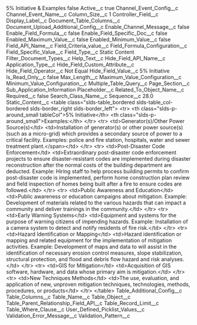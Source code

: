 <?xml version="1.0" encoding="UTF-8"?>
<CustomMetadata xmlns="http://soap.sforce.com/2006/04/metadata" xmlns:xsi="http://www.w3.org/2001/XMLSchema-instance" xmlns:xsd="http://www.w3.org/2001/XMLSchema">
    <label>5% Initiative &amp; Examples</label>
    <protected>false</protected>
    <values>
        <field>Active__c</field>
        <value xsi:type="xsd:boolean">true</value>
    </values>
    <values>
        <field>Channel_Event_Config__c</field>
        <value xsi:nil="true"/>
    </values>
    <values>
        <field>Channel_Event_Name__c</field>
        <value xsi:nil="true"/>
    </values>
    <values>
        <field>Column_Size__c</field>
        <value xsi:type="xsd:string">1</value>
    </values>
    <values>
        <field>Controller_Field__c</field>
        <value xsi:nil="true"/>
    </values>
    <values>
        <field>Display_Label__c</field>
        <value xsi:nil="true"/>
    </values>
    <values>
        <field>Document_Table_Columns__c</field>
        <value xsi:nil="true"/>
    </values>
    <values>
        <field>Document_Upload_Additional_Config__c</field>
        <value xsi:nil="true"/>
    </values>
    <values>
        <field>Enable_Channel_Message__c</field>
        <value xsi:type="xsd:boolean">false</value>
    </values>
    <values>
        <field>Enable_Field_Formula__c</field>
        <value xsi:type="xsd:boolean">false</value>
    </values>
    <values>
        <field>Enable_Field_Specific_Doc__c</field>
        <value xsi:type="xsd:boolean">false</value>
    </values>
    <values>
        <field>Enabled_Maximum_Value__c</field>
        <value xsi:type="xsd:boolean">false</value>
    </values>
    <values>
        <field>Enabled_Minimum_Value__c</field>
        <value xsi:type="xsd:boolean">false</value>
    </values>
    <values>
        <field>Field_API_Name__c</field>
        <value xsi:nil="true"/>
    </values>
    <values>
        <field>Field_Criteria_value__c</field>
        <value xsi:nil="true"/>
    </values>
    <values>
        <field>Field_Formula_Configuration__c</field>
        <value xsi:nil="true"/>
    </values>
    <values>
        <field>Field_Specific_Value__c</field>
        <value xsi:nil="true"/>
    </values>
    <values>
        <field>Field_Type__c</field>
        <value xsi:type="xsd:string">Static Content</value>
    </values>
    <values>
        <field>Filter_Document_Types__c</field>
        <value xsi:nil="true"/>
    </values>
    <values>
        <field>Help_Text__c</field>
        <value xsi:nil="true"/>
    </values>
    <values>
        <field>Hide_Field_API_Name__c</field>
        <value xsi:type="xsd:string">Application_Type__c</value>
    </values>
    <values>
        <field>Hide_Field_Custom_Attribute__c</field>
        <value xsi:nil="true"/>
    </values>
    <values>
        <field>Hide_Field_Operator__c</field>
        <value xsi:type="xsd:string">Not Equal</value>
    </values>
    <values>
        <field>Hide_Field_Value__c</field>
        <value xsi:type="xsd:string">5% Initiative</value>
    </values>
    <values>
        <field>Is_Read_Only__c</field>
        <value xsi:type="xsd:boolean">false</value>
    </values>
    <values>
        <field>Max_Length__c</field>
        <value xsi:nil="true"/>
    </values>
    <values>
        <field>Maximum_Value_Configuration__c</field>
        <value xsi:nil="true"/>
    </values>
    <values>
        <field>Minimum_Value_Configuration__c</field>
        <value xsi:nil="true"/>
    </values>
    <values>
        <field>Multiple_Table_Query__c</field>
        <value xsi:nil="true"/>
    </values>
    <values>
        <field>Page_Section__c</field>
        <value xsi:type="xsd:string">Sub_Application_Information</value>
    </values>
    <values>
        <field>Placeholder__c</field>
        <value xsi:nil="true"/>
    </values>
    <values>
        <field>Related_To_Object_Name__c</field>
        <value xsi:nil="true"/>
    </values>
    <values>
        <field>Required__c</field>
        <value xsi:type="xsd:boolean">false</value>
    </values>
    <values>
        <field>Search_Class_Name__c</field>
        <value xsi:nil="true"/>
    </values>
    <values>
        <field>Sequence__c</field>
        <value xsi:type="xsd:double">28.0</value>
    </values>
    <values>
        <field>Static_Content__c</field>
        <value xsi:type="xsd:string">&lt;table class=&quot;slds-table_bordered slds-table_col-bordered slds-border_right slds-border_left&quot;&gt;
	&lt;tr&gt;
		&lt;th class=&quot;slds-p-around_small tableCol&quot;&gt;5% Initiative&lt;/th&gt;
		&lt;th class=&quot;slds-p-around_small&quot;&gt;Examples:&lt;/th&gt;
	&lt;/tr&gt;
	&lt;tr&gt;
		&lt;td&gt;Generator(s)/Other Power Source(s)&lt;/td&gt;
		&lt;td&gt;Installation of generator(s) or other power source(s) (such as a micro-grid) which provides a secondary source of power to a critical facility. Examples: police and fire station, hospitals, water and sewer treatment plant.&lt;/span&gt;&lt;/td&gt;
	&lt;/tr&gt;
	&lt;tr&gt;
		&lt;td&gt;Post-Disaster Code Enforcement&lt;/td&gt;
		&lt;td&gt;Extraordinary post-disaster code enforcement projects to ensure disaster-resistant codes are implemented during disaster reconstruction after the normal costs of the building department are deducted. Example: Hiring staff to help process building permits to confirm post-disaster code is implemented, perform home construction plan review and field inspection of homes being built after a fire to ensure codes are followed.&lt;/td&gt;
	&lt;/tr&gt;
	&lt;tr&gt;
		&lt;td&gt;Public Awareness and Education&lt;/td&gt;
		&lt;td&gt;Public awareness or education campaigns about mitigation. Example: Development of materials related to the various hazards that can impact a community and deliver trainings in the community.&lt;/td&gt;
	&lt;/tr&gt;
	&lt;tr&gt;
		&lt;td&gt;Early Warning Systems&lt;/td&gt;
		&lt;td&gt;Equipment and systems for the purpose of warning citizens of impending hazards. Example: Installation of a camera system to detect and notify residents of fire risk.&lt;/td&gt;
	&lt;/tr&gt;
	&lt;tr&gt;
		&lt;td&gt;Hazard Identification or Mapping&lt;/td&gt;
		&lt;td&gt;Hazard identification or mapping and related equipment for the implementation of mitigation activities. Example: Development of maps and data to will assist in the identification of necessary erosion control measures, slope stabilization, structural protection, and flood and debris flow hazard and risk analyses.&lt;/td&gt;
	&lt;/tr&gt;
	&lt;tr&gt;
		&lt;td&gt;GIS for Mitigation&lt;/td&gt;
		&lt;td&gt;Acquisition of GIS software, hardware, and data whose primary aim is mitigation.&lt;/td&gt;
	&lt;/tr&gt;
	&lt;tr&gt;
		&lt;td&gt;New Techniques Methods&lt;/td&gt;
		&lt;td&gt;The use, evaluation, and application of new, unproven mitigation techniques, technologies, methods, procedures, or products&lt;/td&gt;
	&lt;/tr&gt;
&lt;/table&gt;</value>
    </values>
    <values>
        <field>Table_Additional_Config__c</field>
        <value xsi:nil="true"/>
    </values>
    <values>
        <field>Table_Columns__c</field>
        <value xsi:nil="true"/>
    </values>
    <values>
        <field>Table_Name__c</field>
        <value xsi:nil="true"/>
    </values>
    <values>
        <field>Table_Object__c</field>
        <value xsi:nil="true"/>
    </values>
    <values>
        <field>Table_Parent_Relationship_Field_API__c</field>
        <value xsi:nil="true"/>
    </values>
    <values>
        <field>Table_Record_Limit__c</field>
        <value xsi:nil="true"/>
    </values>
    <values>
        <field>Table_Where_Clause__c</field>
        <value xsi:nil="true"/>
    </values>
    <values>
        <field>User_Defined_Picklist_Values__c</field>
        <value xsi:nil="true"/>
    </values>
    <values>
        <field>Validation_Error_Message__c</field>
        <value xsi:nil="true"/>
    </values>
    <values>
        <field>Validation_Pattern__c</field>
        <value xsi:nil="true"/>
    </values>
</CustomMetadata>
